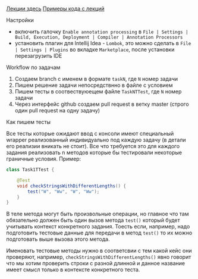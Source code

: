 [Лекции здесь](https://yadi.sk/d/Eo744cD23TxQZW)
[Примеры кода с лекций](https://github.com/AndreyElagin/java-core-course/tree/master/src/main/java/com/epam/classwork)

Настройки

- включить галочку `Enable annotation processing` в `File | Settings | Build, Execution, Deployment | Compiler | Annotation Processors`
- установить плагин для Intellij Idea - `Lombok`, это можно сделать в `File | Settings | Plugins` во вкладке `Marketplace`, после установки перезагрузить IDE

Workflow по задачам

1. Создаем branch c именем в формате `taskN`, где `N` номер задачи
2. Пишем решение задачи непосредствнно в файле с условием
3. Пишем тесты в соотвествуюещем файле `TaskNTTest`, где `N` номер задачи
4. Через интерфейс github создаем pull request в ветку master (строго один pull request на одну задачу)

Как пишем тесты

Все тесты которые ожидают ввод с консоли имеют специальный wrapper реализованный индивидуально под каждую задачу (в детали его реализии вникать не стоит). Все что требуется это для каждого задания реализовать n методов которые бы тестировали некоторые граничные условия. Пример:

```java
class Task1TTest {   

    @Test
    void checkStringsWithDifferentLengths() {
        test("W", "Ww", "W", "Ww"); 
    }
}
```

В теле метода могут быть произвольные операции, но главное что там обязательно должен быть один вызов метода `test()` который будет учитывать контекст конкретного задания. Тоесть если, например, надо подготовить тестовые данные для передачи в метод `test()` то их можно подготовать выше вызова этого метода.

Именовать тестовые методы нужно в соответсвии с тем какой кейс они проверяют, например, `checkStringsWithDifferentLengths()` явно говорит что мы хотим проверить строки с разной длинной и данное название имеет смысл только в контексте конкретного теста.


